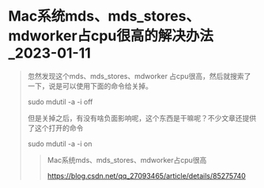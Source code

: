 # Mac系统mds、mds_stores、mdworker占cpu很高的解决办法_2023-01-11



> 忽然发现这个mds、mds_stores、mdworker 占cpu很高，然后就搜索了一下，说是可以使用下面的命令给关掉。
>
> sudo mdutil -a -i off
>
> 但是关掉之后，有没有啥负面影响呢，这个东西是干嘛呢？不少文章还提供了这个打开的命令
>
> sudo mdutil -a -i on
>
> > Mac系统mds、mds_stores、mdworker占cpu很高
> >
> > https://blog.csdn.net/qq_27093465/article/details/85275740